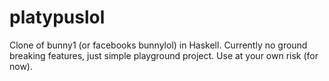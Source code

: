 # platypuslol

Clone of bunny1 (or facebooks bunnylol) in Haskell. Currently no ground breaking features, just simple playground project. Use at your own risk (for now).
